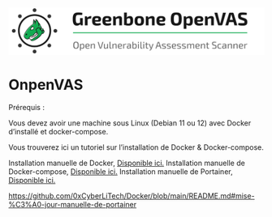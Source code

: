 ![OpenVAS](./images/OpenVAS.png)

# OnpenVAS

Prérequis :

Vous devez avoir une machine sous Linux (Debian 11 ou 12) avec Docker d’installé et docker-compose.

Vous trouverez ici un tutoriel sur l’installation de Docker & Docker-compose.

Installation manuelle de Docker, [Disponible ici.]([installation-automatisée-de-docker-compose.sh](https://github.com/0xCyberLiTech/Docker/blob/main/README.md#installation-manuelle-de-docker))
Installation manuelle de Docker-compose, [Disponible ici.](https://github.com/0xCyberLiTech/Docker/blob/main/README.md#installation-manuelle-de-docker-compose)
Installation manuelle de Portainer, [Disponible ici.]([https://github.com/0xCyberLiTech/Docker/blob/main/README.md#mise-%C3%A0-jour-manuelle-de-portainer])

https://github.com/0xCyberLiTech/Docker/blob/main/README.md#mise-%C3%A0-jour-manuelle-de-portainer

